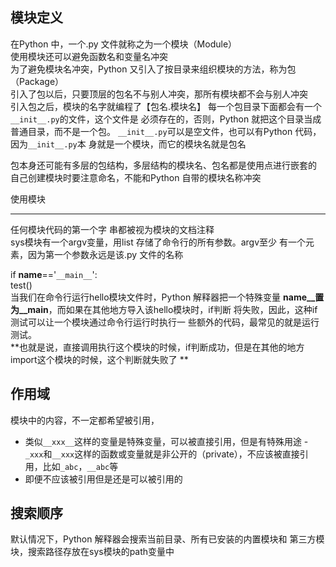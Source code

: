 
 模块定义
 ---
 在Python 中，一个.py 文件就称之为一个模块（Module）  
 使用模块还可以避免函数名和变量名冲突  
 为了避免模块名冲突，Python 又引入了按目录来组织模块的方法，称为包（Package）  
 引入了包以后，只要顶层的包名不与别人冲突，那所有模块都不会与别人冲突  
 引入包之后，模块的名字就编程了【包名.模块名】
 每一个包目录下面都会有一个`__init__.py`的文件，这个文件是
必须存在的，否则，Python 就把这个目录当成普通目录，而不是一个包。
`__init__.py`可以是空文件，也可以有Python 代码，因为`__init__.py`本
身就是一个模块，而它的模块名就是包名  
  
  包本身还可能有多层的包结构，多层结构的模块名、包名都是使用点进行嵌套的  
  自己创建模块时要注意命名，不能和Python 自带的模块名称冲突  
    
使用模块  
  
 ---
 任何模块代码的第一个字  串都被视为模块的文档注释  
 sys模块有一个argv变量，用list 存储了命令行的所有参数。argv至少
有一个元素，因为第一个参数永远是该.py 文件的名称    

  if __name__=='`__main__`':  
        test()  
当我们在命令行运行hello模块文件时，Python 解释器把一个特殊变量
__name__置为__main__，而如果在其他地方导入该hello模块时，if判断
将失败，因此，这种if测试可以让一个模块通过命令行运行时执行一
些额外的代码，最常见的就是运行测试。    
**也就是说，直接调用执行这个模块的时候，if判断成功，但是在其他的地方import这个模块的时候，这个判断就失败了  **  
    
      

作用域
---
模块中的内容，不一定都希望被引用，
- 类似`__xxx__`这样的变量是特殊变量，可以被直接引用，但是有特殊用途
-` _xxx`和`__xxx`这样的函数或变量就是非公开的（private），不应该被直接引用，比如`_abc`，`__abc`等
- 即便不应该被引用但是还是可以被引用的  
  
 搜索顺序
 ---
 默认情况下，Python 解释器会搜索当前目录、所有已安装的内置模块和
第三方模块，搜索路径存放在sys模块的path变量中




